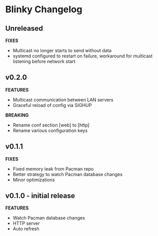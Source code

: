 # Blinky Changelog

## Unreleased

**FIXES**
* Multicast no longer starts to send without data
* systemd configured to restart on failure, workaround for multicast listening before network start

## v0.2.0

**FEATURES**
* Multicast communication between LAN servers
* Graceful reload of config via SIGHUP

**BREAKING**
* Rename conf section [web] to [http]
* Rename various configuration keys

## v0.1.1

**FIXES**
* Fixed memory leak from Pacman repo
* Better strategy to watch Pacman database changes
* Minor optimizations

## v0.1.0 - initial release

**FEATURES**
* Watch Pacman database changes
* HTTP server
* Auto refresh
